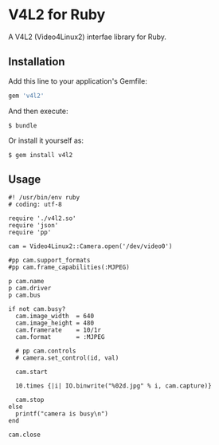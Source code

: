 # V4L2 for Ruby
A V4L2 (Video4Linux2) interfae library for Ruby.

## Installation

Add this line to your application's Gemfile:

```ruby
gem 'v4l2'
```

And then execute:

    $ bundle

Or install it yourself as:

    $ gem install v4l2

## Usage

```
#! /usr/bin/env ruby
# coding: utf-8

require './v4l2.so'
require 'json'
require 'pp'

cam = Video4Linux2::Camera.open('/dev/video0')

#pp cam.support_formats
#pp cam.frame_capabilities(:MJPEG)

p cam.name
p cam.driver
p cam.bus

if not cam.busy?
  cam.image_width  = 640
  cam.image_height = 480
  cam.framerate    = 10/1r
  cam.format       = :MJPEG

  # pp cam.controls
  # camera.set_control(id, val)

  cam.start

  10.times {|i| IO.binwrite("%02d.jpg" % i, cam.capture)}

  cam.stop
else
  printf("camera is busy\n")
end

cam.close
```

